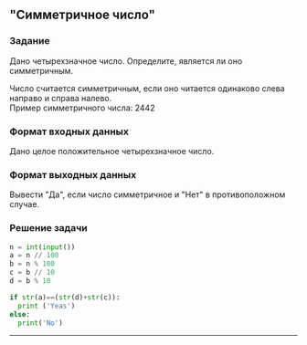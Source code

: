 ## "Симметричное число"

### Задание

Дано четырехзначное число. Определите, является ли оно симметричным.

Число считается симметричным, если оно читается одинаково слева направо и справа налево. \
Пример симметричного числа: 2442

### Формат входных данных

Дано целое положительное четырехзначное число.

### Формат выходных данных

Вывести "Да", если число симметричное и "Нет" в противоположном случае.

### Решение задачи

```python
n = int(input())
a = n // 100
b = n % 100
c = b // 10
d = b % 10

if str(a)==(str(d)+str(c)):
  print ('Yeas')
else:
  print('No')
```

---
